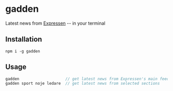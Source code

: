 # gadden
Latest news from [Expressen](https://www.expressen.se) -- in your terminal

## Installation
`npm i -g gadden`

## Usage
```javascript
gadden                    // get latest news from Expressen's main feed ("nyheter")
gadden sport noje ledare  // get latest news from selected sections
```
